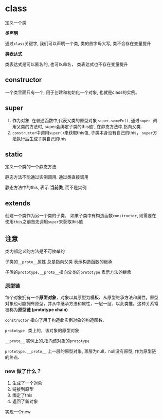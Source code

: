 # class

定义一个类

 **类声明**

通过`class`关键字, 我们可以声明一个类, 类的首字母大写, 类不会存在变量提升

**类表达式**

类表达式是可以匿名的, 也可以命名， 类表达式也不存在变量提升

## constructor

一个类里面只有一个, 用于创建和初始化一个对象, 也就是class的实例。

## super

  1. 作为对象, 在普通函数中,代表父类的原型对象 `super.someFn()`, 通过`super `调用父类的方法时, super会绑定子类的this值`, 在静态方法中,指向父类.
  2. `constructor`中调用`super()`来获取this值, 子类本身没有自己的this， `super`方法执行后生成子类自己的this

## static

定义一个类的一个静态方法.

静态方法不能通过实例调用.  通过类直接调用

静态方法中的this, 表示 **当前类**, 而不是实例

## extends

创建一个类作为另一个类的子类， 如果子类中有构造函数`constructor`, 则需要在使用`this`之前首先调用`super`来获取this值

## 注意

类内部定义的方法是不可枚举的

子类的`__proto__`属性 总是指向父类  表示构造函数的继承

子类的`prototype.__proto__`指向父类的`prototype` 表示方法的继承


### 原型链

每个对象拥有一个**原型对象**，对象以其原型为模板、从原型继承方法和属性。原型对象也可能拥有原型，并从中继承方法和属性，一层一层、以此类推。这种关系常被称为**原型链 (prototype chain)**

`constructor` 指向了用于构造此实例对象的构造函数.

`prototype `  类上的，该对象的原型对象

`__proto__`  实例上的,指向该对象的`prototype`

`prototype.__proto__`  上一层的原型对象, 顶层为null，null没有原型, 作为原型链的终点.

### new 做了什么？

1. 生成了一个对象
2. 链接到原型
3. 绑定了this
4. 返回了新对象

实现一个new

```

```